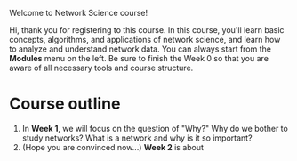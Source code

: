 Welcome to Network Science course! 

Hi, thank you for registering to this course. In this course, you'll learn basic concepts, algorithms, and applications of network science, and learn how to analyze and understand network data. You can always start from the **Modules** menu on the left. Be sure to finish the Week 0 so that you are aware of all necessary tools and course structure. 

# Course outline

1. In **Week 1**, we will focus on the question of "Why?" Why do we bother to study networks? What is a network and why is it so important? 
2. (Hope you are convinced now...) **Week 2** is about 
